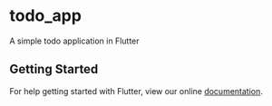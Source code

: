 # todo_app

A simple todo application in Flutter

## Getting Started

For help getting started with Flutter, view our online
[documentation](https://flutter.io/).
